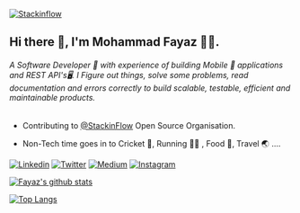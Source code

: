 [![Stackinflow](https://media-exp1.licdn.com/dms/image/C561BAQGN-xccX7fvCw/company-background_10000/0?e=1599660000&v=beta&t=nHrSyoSOsZAX8oSoxBWMFvC8PZ5_DcWPlN2gDMTvAwE)](https://www.linkedin.com/company/stackinflow/)

## Hi there 👋, I'm Mohammad Fayaz 🧑‍💻.

###### A Software Developer 🚀 with experience of building Mobile 📱 applications and REST API's🖥. I Figure out things, solve some problems, read documentation and errors correctly to build scalable, testable, efficient and maintainable products. 


* Contributing to [@StackinFlow](https://github.com/stackinflow) Open Source Organisation.

* Non-Tech time goes in to  Cricket 🏏, Running 🏃‍♂️ , Food 🍜, Travel 🌏 ....


[![Linkedin](https://img.shields.io/badge/LinkedIn-blue.svg?style=for-the-badge&logo=linkedin)](https://www.linkedin.com/in/fayaz07/)
[![Twitter](https://img.shields.io/badge/Twitter-skyblue.svg?style=for-the-badge&logo=twitter)](https://twitter.com/fayaz7_)
[![Medium](https://img.shields.io/badge/medium-black.svg?style=for-the-badge&logo=medium)](https://medium.com/@fayaz07)
[![Instagram](https://img.shields.io/badge/Instagram-gray.svg?style=for-the-badge&logo=instagram)](https://www.instagram.com/fayaz_7_/)

[![Fayaz's github stats](https://github-readme-stats.vercel.app/api?username=fayaz07&count_private=true&bg_color=30,e96443,904e95&title_color=fff&text_color=fff&show_icons=true)](https://github.com/fayaz07/)

[![Top Langs](https://github-readme-stats.vercel.app/api/top-langs/?username=fayaz07&layout=compact&count_private=true)](https://github.com/fayaz07/)
